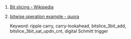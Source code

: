  1. [Bit slicing - Wikipedia](https://en.m.wikipedia.org/wiki/Bit_slicing)
 2. [bitwise operation example - quora](https://www.quora.com/Are-bitwise-operations-faster/answer/Joe-Zbiciak?ch=10&share=a3f0a02b&srid=5y1Tf)

    Keyword: ripple carry, carry-lookahead, bitslice_3bit_add, bitslice_3bit_sat_updn_cnt, digital Schmitt trigger
